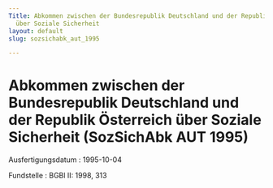 ```yaml
---
Title: Abkommen zwischen der Bundesrepublik Deutschland und der Republik Österreich
  über Soziale Sicherheit
layout: default
slug: sozsichabk_aut_1995

---
```


# Abkommen zwischen der Bundesrepublik Deutschland und der Republik Österreich über Soziale Sicherheit (SozSichAbk AUT 1995)

Ausfertigungsdatum
:   1995-10-04

Fundstelle
:   BGBl II: 1998, 313

